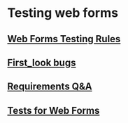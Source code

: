 # Testing web forms   
## [Web Forms Testing Rules](https://github.com/MariaDash/Testing-web-forms/blob/main/Web_Forms_Testing_Rules.md)
## [First_look bugs](https://github.com/MariaDash/Testing-web-forms/blob/main/First_Look_Bugs_web_form.md)
## [Requirements Q&A](https://github.com/MariaDash/Testing-web-forms/blob/main/RequirementsQ%26A.md)
## <a href="https://docs.google.com/spreadsheets/d/1WtuE2cewHGe9nb5mJY_KK0cVbFaKAyElpIlZNZDMGMo/edit?usp=sharing">Tests for Web Forms</a>
